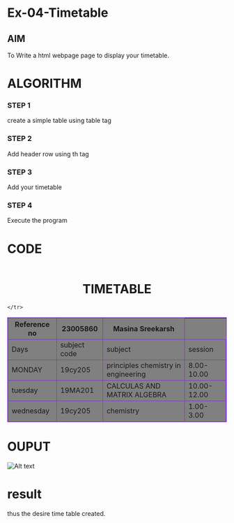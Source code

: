 # Ex-04-Timetable
## AIM
To Write a html webpage page to display your timetable.

# ALGORITHM
### STEP 1
create a simple table using table tag
### STEP 2
Add header row using th tag
### STEP 3
Add your timetable
### STEP 4
Execute the program

# CODE

<img src="C:\Users\admin\Pictures\Screenshots\Screenshot (48).png" alt=""><br>
<style>
    table,th,td{
        border:1px solid blueviolet;
        background-color:gray;
        
    }
</style>
<body>
    <h1><center>TIMETABLE</center></h1>
    <table style="width:100%;">
    <tr>
        <th>Reference no</th>
        <th>23005860</th>
        <th>Masina Sreekarsh</th>
        
    </tr>
<tr>
    <td>Days</td>
    <td>subject code</td>
    <td>subject</td>
    <td>session</td>
</tr>
<tr>
    <td>MONDAY</td>
    <td>19cy205</td>
    <td>principles chemistry in engineering</td>
    <td>8.00-10.00</td>
    
</tr>
<tr>
    <td>tuesday</td>
    <td>19MA201</td>
    <td>CALCULAS AND MATRIX ALGEBRA</td>
    <td>10.00-12.00</td>

</tr>
<tr>
    <td>wednesday</td>
    <td>19cy205</td>
    <td>chemistry</td>
    <td>1.00-3.00</td>
 
</table>

</body>


# OUPUT
![Alt text](<Screenshot 2023-11-22 100601.png>)

# result
thus the desire time table created.
